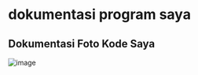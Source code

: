 # dokumentasi program saya 
## Dokumentasi Foto Kode Saya

![image](https://github.com/user-attachments/assets/e4aba98f-64cd-4252-bdfe-a638571e6938)
